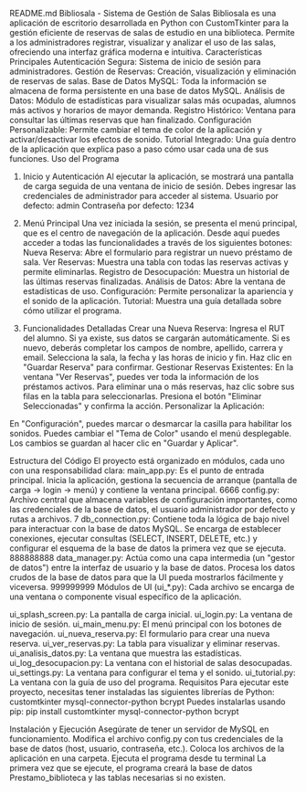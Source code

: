 README.md
Bibliosala - Sistema de Gestión de Salas
Bibliosala es una aplicación de escritorio desarrollada en Python con CustomTkinter para la gestión eficiente de reservas de salas de estudio en una biblioteca. Permite a los administradores registrar, visualizar y analizar el uso de las salas, ofreciendo una interfaz gráfica moderna e intuitiva.
Características Principales
Autenticación Segura: Sistema de inicio de sesión para administradores.
Gestión de Reservas: Creación, visualización y eliminación de reservas de salas.
Base de Datos MySQL: Toda la información se almacena de forma persistente en una base de datos MySQL.
Análisis de Datos: Módulo de estadísticas para visualizar salas más ocupadas, alumnos más activos y horarios de mayor demanda.
Registro Histórico: Ventana para consultar las últimas reservas que han finalizado.
Configuración Personalizable: Permite cambiar el tema de color de la aplicación y activar/desactivar los efectos de sonido.
Tutorial Integrado: Una guía dentro de la aplicación que explica paso a paso cómo usar cada una de sus funciones.
Uso del Programa
1. Inicio y Autenticación
Al ejecutar la aplicación, se mostrará una pantalla de carga seguida de una ventana de inicio de sesión. Debes ingresar las credenciales de administrador para acceder al sistema.
Usuario por defecto: admin 
Contraseña por defecto: 1234 
2. Menú Principal
Una vez iniciada la sesión, se presenta el menú principal, que es el centro de navegación de la aplicación. Desde aquí puedes acceder a todas las funcionalidades a través de los siguientes botones:
Nueva Reserva: Abre el formulario para registrar un nuevo préstamo de sala.
Ver Reservas: Muestra una tabla con todas las reservas activas y permite eliminarlas.
Registro de Desocupación: Muestra un historial de las últimas reservas finalizadas.
Análisis de Datos: Abre la ventana de estadísticas de uso.
Configuración: Permite personalizar la apariencia y el sonido de la aplicación.
Tutorial: Muestra una guía detallada sobre cómo utilizar el programa.


3. Funcionalidades Detalladas
Crear una Nueva Reserva:
Ingresa el RUT del alumno. Si ya existe, sus datos se cargarán automáticamente. Si es nuevo, deberás completar los campos de nombre, apellido, carrera y email.
Selecciona la sala, la fecha y las horas de inicio y fin.
Haz clic en "Guardar Reserva" para confirmar.
Gestionar Reservas Existentes:
En la ventana "Ver Reservas", puedes ver toda la información de los préstamos activos.
Para eliminar una o más reservas, haz clic sobre sus filas en la tabla para seleccionarlas.
Presiona el botón "Eliminar Seleccionadas" y confirma la acción.
Personalizar la Aplicación:


En "Configuración", puedes marcar o desmarcar la casilla para habilitar los sonidos.
Puedes cambiar el "Tema de Color" usando el menú desplegable.
Los cambios se guardan al hacer clic en "Guardar y Aplicar".

Estructura del Código
El proyecto está organizado en módulos, cada uno con una responsabilidad clara:
main_app.py: Es el punto de entrada principal. Inicia la aplicación, gestiona la secuencia de arranque (pantalla de carga -> login -> menú) y contiene la ventana principal. 6666
config.py: Archivo central que almacena variables de configuración importantes, como las credenciales de la base de datos, el usuario administrador por defecto y rutas a archivos. 7
db_connection.py: Contiene toda la lógica de bajo nivel para interactuar con la base de datos MySQL. Se encarga de establecer conexiones, ejecutar consultas (SELECT, INSERT, DELETE, etc.) y configurar el esquema de la base de datos la primera vez que se ejecuta. 888888888
data_manager.py: Actúa como una capa intermedia (un "gestor de datos") entre la interfaz de usuario y la base de datos. Procesa los datos crudos de la base de datos para que la UI pueda mostrarlos fácilmente y viceversa. 999999999
Módulos de UI (ui_*.py): Cada archivo se encarga de una ventana o componente visual específico de la aplicación.


ui_splash_screen.py: La pantalla de carga inicial.
ui_login.py: La ventana de inicio de sesión.
ui_main_menu.py: El menú principal con los botones de navegación.
ui_nueva_reserva.py: El formulario para crear una nueva reserva.
ui_ver_reservas.py: La tabla para visualizar y eliminar reservas.
ui_analisis_datos.py: La ventana que muestra las estadísticas.
ui_log_desocupacion.py: La ventana con el historial de salas desocupadas.
ui_settings.py: La ventana para configurar el tema y el sonido.
ui_tutorial.py: La ventana con la guía de uso del programa.
Requisitos
Para ejecutar este proyecto, necesitas tener instaladas las siguientes librerías de Python:
customtkinter
mysql-connector-python
bcrypt
Puedes instalarlas usando pip:
pip install customtkinter mysql-connector-python bcrypt




Instalación y Ejecución
Asegúrate de tener un servidor de MySQL en funcionamiento.
Modifica el archivo config.py con tus credenciales de la base de datos (host, usuario, contraseña, etc.).
Coloca los archivos de la aplicación en una carpeta.
Ejecuta el programa desde tu terminal
La primera vez que se ejecute, el programa creará la base de datos Prestamo_biblioteca y las tablas necesarias si no existen.

